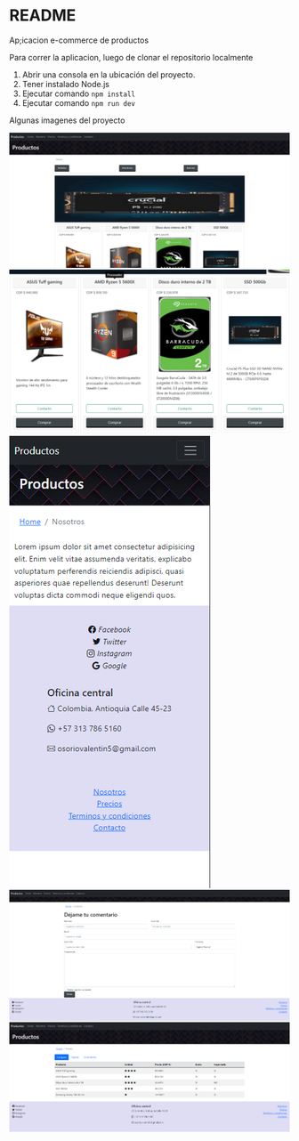# README #

Ap;icacion e-commerce de productos

Para correr la aplicacion, luego de clonar el repositorio localmente
1. Abrir una consola en la ubicación del proyecto.
2. Tener instalado Node.js
3. Ejecutar comando `npm install`
4. Ejecutar comando `npm run dev`

Algunas imagenes del proyecto

<img src="imagenes-bootstrap/home-page.png" alt="Home Page"/>
<img src="imagenes-bootstrap/products.png" alt="Products"/>
<img src="imagenes-bootstrap/responsive.png" alt="responsive"/>
<img src="imagenes-bootstrap/form.png" alt="Form"/>
<img src="imagenes-bootstrap/table-footer.png" alt="Table and footer"/>
